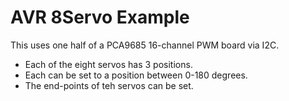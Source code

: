# AVR 8Servo Example

This uses one half of a PCA9685 16-channel PWM board via I2C.  

* Each of the eight servos has 3 positions.  
* Each can be set to a position between 0-180 degrees.  
* The end-points of teh servos can be set.  
